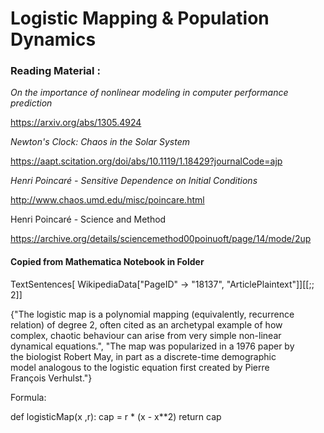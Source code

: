 # Logistic Mapping & Population Dynamics


### Reading Material :

_On the importance of nonlinear modeling in computer performance prediction_

https://arxiv.org/abs/1305.4924

_Newton's Clock: Chaos in the Solar System_

https://aapt.scitation.org/doi/abs/10.1119/1.18429?journalCode=ajp

_Henri Poincaré - Sensitive Dependence on Initial Conditions_

http://www.chaos.umd.edu/misc/poincare.html

Henri Poincaré - Science and Method

https://archive.org/details/sciencemethod00poinuoft/page/14/mode/2up

#### Copied from Mathematica Notebook in Folder

TextSentences[
  WikipediaData["PageID" -> "18137", "ArticlePlaintext"]][[;; 2]]

  {"The logistic map is a polynomial mapping (equivalently, recurrence \
relation) of degree 2, often cited as an archetypal example of how \
complex, chaotic behaviour can arise from very simple non-linear \
dynamical equations.", "The map was popularized in a 1976 paper by \
the biologist Robert May, in part as a discrete-time demographic \
model analogous to the logistic equation first created by Pierre \
François Verhulst."}

Formula:

def logisticMap(x ,r):
    cap = r * (x - x**2)
    return cap
